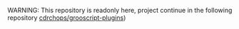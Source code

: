 WARNING: This repository is readonly here, project continue in the following repository [cdrchops/grooscript-plugins](https://github.com/cdrchops/grooscript-plugins))
